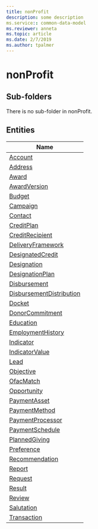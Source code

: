 ```yaml
---
title: nonProfit
description: some description
ms.service:: common-data-model
ms.reviewer: anneta
ms.topic: article
ms.date: 2/7/2019
ms.author: tpalmer
---
```


# nonProfit

## Sub-folders

There is no sub-folder in nonProfit.


## Entities

|Name|
|---|
|[Account](Account.md)|
|[Address](Address.md)|
|[Award](Award.md)|
|[AwardVersion](AwardVersion.md)|
|[Budget](Budget.md)|
|[Campaign](Campaign.md)|
|[Contact](Contact.md)|
|[CreditPlan](CreditPlan.md)|
|[CreditRecipient](CreditRecipient.md)|
|[DeliveryFramework](DeliveryFramework.md)|
|[DesignatedCredit](DesignatedCredit.md)|
|[Designation](Designation.md)|
|[DesignationPlan](DesignationPlan.md)|
|[Disbursement](Disbursement.md)|
|[DisbursementDistribution](DisbursementDistribution.md)|
|[Docket](Docket.md)|
|[DonorCommitment](DonorCommitment.md)|
|[Education](Education.md)|
|[EmploymentHistory](EmploymentHistory.md)|
|[Indicator](Indicator.md)|
|[IndicatorValue](IndicatorValue.md)|
|[Lead](Lead.md)|
|[Objective](Objective.md)|
|[OfacMatch](OfacMatch.md)|
|[Opportunity](Opportunity.md)|
|[PaymentAsset](PaymentAsset.md)|
|[PaymentMethod](PaymentMethod.md)|
|[PaymentProcessor](PaymentProcessor.md)|
|[PaymentSchedule](PaymentSchedule.md)|
|[PlannedGiving](PlannedGiving.md)|
|[Preference](Preference.md)|
|[Recommendation](Recommendation.md)|
|[Report](Report.md)|
|[Request](Request.md)|
|[Result](Result.md)|
|[Review](Review.md)|
|[Salutation](Salutation.md)|
|[Transaction](Transaction.md)|
